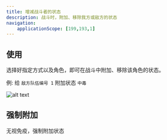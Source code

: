 ```yaml
---
title: 增减战斗者的状态
description: 战斗时，附加、移除我方或敌方的状态
navigation:
    applicationScope: [199,193,1]
---
```


## 使用

选择好指定方式以及角色，即可在战斗中附加、移除该角色的状态。

例: 给 `敌方队伍编号 1` 附加状态 `中毒`

![alt text](https://assbak.gcw.wiki/gcw/image/zh_hans/commands/battle/changebattlerstatus/image.png)

## 强制附加

无视免疫，强制附加状态
